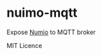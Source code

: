 # nuimo-mqtt

Expose [Numio](https://www.senic.com/blogs/news/discontinuing-nuimo-products) to MQTT broker

MIT Licence
